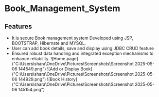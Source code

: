 # Book_Management_System
## Features
- It is secure Book management system Developed using JSP, BOOTSTRAP, Hibernate and MYSQL.
- User can add book details, save  and display using JDBC CRUD feature
- Ensured robust data handling and integrated exception mechanisms to enhance reliability.
  ![Home page]("C:\Users\shara\OneDrive\Pictures\Screenshots\Screenshot 2025-05-06 144549.png")
  ![Add or Display Book]("C:\Users\shara\OneDrive\Pictures\Screenshots\Screenshot 2025-05-06 144929.png")
  ![Book History]("C:\Users\shara\OneDrive\Pictures\Screenshots\Screenshot 2025-05-06 145154.png")



